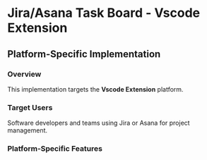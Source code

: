 # Jira/Asana Task Board - Vscode Extension

## Platform-Specific Implementation

### Overview
This implementation targets the **Vscode Extension** platform.

### Target Users
Software developers and teams using Jira or Asana for project management.

### Platform-Specific Features
